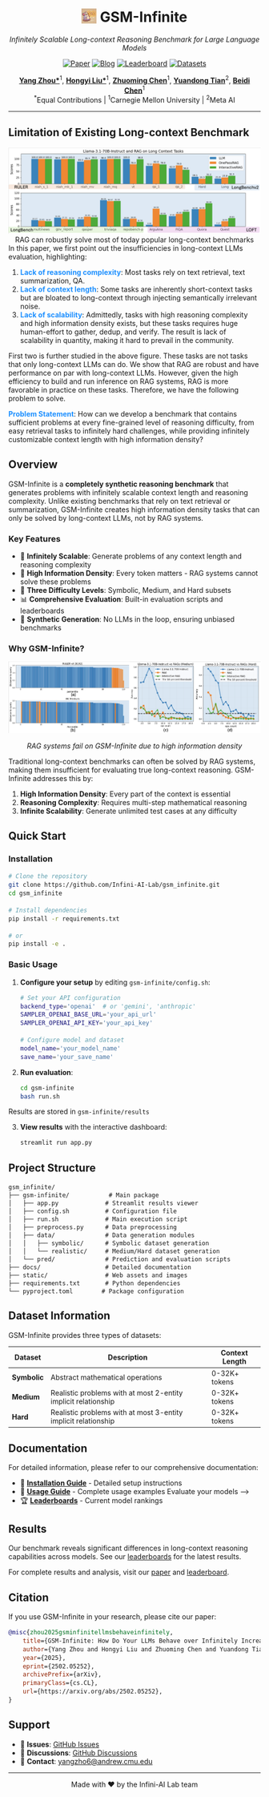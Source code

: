 <div align="center">
<h1><img src="static/images/facinfinity.webp" height="30px" align="top"/> GSM-Infinite</h1>
<p><em>Infinitely Scalable Long-context Reasoning Benchmark for Large Language Models</em></p>
</div>

<div align="center">

[![Paper](https://img.shields.io/badge/Paper-arXiv-red)](https://arxiv.org/abs/2502.05252)
[![Blog](https://img.shields.io/badge/Blog-Website-blue)](https://infini-ai-lab.github.io/gsm_infinite/)
[![Leaderboard](https://img.shields.io/badge/🤗-Leaderboard-yellow)](https://infiniailab-gsm-infinite-leaderboard.hf.space)
[![Datasets](https://img.shields.io/badge/🤗-Datasets-green)](https://huggingface.co/collections/InfiniAILab/gsm-infinite-67aa7b323eb5c4d9c693fe6a)
<!-- [![License](https://img.shields.io/badge/License-MIT-purple)](LICENSE) -->

</div>

<div align="center">
<b><a href="https://github.com/YangZhou08">Yang Zhou*</a></b><sup>1</sup>,
<b><a href="">Hongyi Liu*</a></b><sup>1</sup>,
<b><a href="https://github.com/dreaming-panda">Zhuoming Chen</a></b><sup>1</sup>,
<b><a href="">Yuandong Tian</a></b><sup>2</sup>,
<b><a href="https://github.com/keroro824">Beidi Chen</a></b><sup>1</sup>
<br>
<sup>*</sup>Equal Contributions | <sup>1</sup>Carnegie Mellon University | <sup>2</sup>Meta AI
</div>

---

<h2>Limitation of Existing Long-context Benchmark</h2> 
<div align="center">
<img src="static/images/rag.png"/>
<figcaption>RAG can robustly solve most of today popular long-context benchmarks</figcaption> 
</div> 
In this paper, we first point out the insufficiencies in long-context LLMs evaluation, highlighting: 
<ol>
<li>
    <span style="font-weight: bold; color: dodgerblue">Lack of reasoning complexity</span>: Most tasks rely on text retrieval, text summarization, QA. 
</li>
<li>
    <span style="font-weight: bold; color: dodgerblue">Lack of context length</span>: Some tasks are inherently short-context tasks but are bloated to long-context through injecting semantically irrelevant noise. 
</li> 
<li> 
    <span style="font-weight: bold; color: dodgerblue">Lack of scalability</span>: Admittedly, tasks with high reasoning complexity and high information density exists, but these tasks requires huge human-effort to gather, dedup, and verify. The result is lack of scalability in quantity, making it hard to prevail in the community. 
</li> 
</ol> 
First two is further studied in the above figure. These tasks are not tasks that only long-context LLMs can do. We show that RAG are robust and have performance on par with long-context LLMs. However, given the high efficiency to build and run inference on RAG systems, RAG is more favorable in practice on these tasks. Therefore, we have the following problem to solve. 
<p>
    <span style="font-weight: bold; color: dodgerblue">Problem Statement</span>: How can we develop a benchmark that contains sufficient problems at every fine-grained level of reasoning difficulty, from easy retrieval tasks to infinitely hard challenges, while providing infinitely customizable context length with high information density? 
</p> 

## Overview

GSM-Infinite is a **completely synthetic reasoning benchmark** that generates problems with infinitely scalable context length and reasoning complexity. Unlike existing benchmarks that rely on text retrieval or summarization, GSM-Infinite creates high information density tasks that can only be solved by long-context LLMs, not by RAG systems.

### Key Features

- 🔄 **Infinitely Scalable**: Generate problems of any context length and reasoning complexity
- 🧮 **High Information Density**: Every token matters - RAG systems cannot solve these problems
- 🎯 **Three Difficulty Levels**: Symbolic, Medium, and Hard subsets
- 📊 **Comprehensive Evaluation**: Built-in evaluation scripts and leaderboards
- 🔬 **Synthetic Generation**: No LLMs in the loop, ensuring unbiased benchmarks

### Why GSM-Infinite?

<div align="center">
<img src="static/images/rag22.png" width="600"/>
<p><em>RAG systems fail on GSM-Infinite due to high information density</em></p>
</div>

Traditional long-context benchmarks can often be solved by RAG systems, making them insufficient for evaluating true long-context reasoning. GSM-Infinite addresses this by:

1. **High Information Density**: Every part of the context is essential
2. **Reasoning Complexity**: Requires multi-step mathematical reasoning
3. **Infinite Scalability**: Generate unlimited test cases at any difficulty

## Quick Start

### Installation

```bash
# Clone the repository
git clone https://github.com/Infini-AI-Lab/gsm_infinite.git
cd gsm_infinite

# Install dependencies
pip install -r requirements.txt

# or
pip install -e .
```

### Basic Usage

1. **Configure your setup** by editing `gsm-infinite/config.sh`:
   ```bash
   # Set your API configuration
   backend_type='openai'  # or 'gemini', 'anthropic'
   SAMPLER_OPENAI_BASE_URL='your_api_url'
   SAMPLER_OPENAI_API_KEY='your_api_key'
   
   # Configure model and dataset
   model_name='your_model_name'
   save_name='your_save_name'
   ```

2. **Run evaluation**:
   ```bash
   cd gsm-infinite
   bash run.sh
   ```
Results are stored in `gsm-infinite/results`

3. **View results** with the interactive dashboard:
   ```bash
   streamlit run app.py
   ```

## Project Structure

```
gsm_infinite/
├── gsm-infinite/           # Main package
│   ├── app.py             # Streamlit results viewer
│   ├── config.sh          # Configuration file
│   ├── run.sh             # Main execution script
│   ├── preprocess.py      # Data preprocessing
│   ├── data/              # Data generation modules
│   │   ├── symbolic/      # Symbolic dataset generation
│   │   └── realistic/     # Medium/Hard dataset generation
│   └── pred/              # Prediction and evaluation scripts
├── docs/                  # Detailed documentation
├── static/                # Web assets and images
├── requirements.txt       # Python dependencies
└── pyproject.toml        # Package configuration
```

## Dataset Information

GSM-Infinite provides three types of datasets:

| Dataset | Description | Context Length |
|---------|-------------|----------------|
| **Symbolic** | Abstract mathematical operations | 0-32K+ tokens |
| **Medium** | Realistic problems with at most 2-entity implicit relationship | 0-32K+ tokens |
| **Hard** | Realistic problems with at most 3-entity implicit relationship | 0-32K+ tokens |

## Documentation

For detailed information, please refer to our comprehensive documentation:

- 📖 **[Installation Guide](docs/INSTALLATION.md)** - Detailed setup instructions
- 🚀 **[Usage Guide](docs/USAGE.md)** - Complete usage examples
Evaluate your models -->
- 🏆 **[Leaderboards](docs/LEADERBOARDS.md)** - Current model rankings
<!-- - 🔧 **[Data Generation](docs/DATA_GENERATION.md)** - Generate custom datasets -->
<!-- - 📊 **[Evaluation Guide](docs/EVALUATION.md)** - 
<!-- - 🔍 **[API Reference](docs/API_REFERENCE.md)** - Configuration options -->
<!-- - 🤝 **[Contributing](docs/CONTRIBUTING.md)** - How to contribute -->

## Results

Our benchmark reveals significant differences in long-context reasoning capabilities across models. See our [leaderboards](https://infiniailab-gsm-infinite-leaderboard.hf.space) for the latest results.

For complete results and analysis, visit our [paper](https://arxiv.org/abs/2502.05252) and [leaderboard](docs/LEADERBOARDS.md).

## Citation

If you use GSM-Infinite in your research, please cite our paper:

```bibtex
@misc{zhou2025gsminfinitellmsbehaveinfinitely,
    title={GSM-Infinite: How Do Your LLMs Behave over Infinitely Increasing Context Length and Reasoning Complexity?}, 
    author={Yang Zhou and Hongyi Liu and Zhuoming Chen and Yuandong Tian and Beidi Chen},
    year={2025},
    eprint={2502.05252},
    archivePrefix={arXiv},
    primaryClass={cs.CL},
    url={https://arxiv.org/abs/2502.05252}, 
}
```

<!-- ## License -->

<!-- This project is licensed under the MIT License - see the [LICENSE](LICENSE) file for details. -->

## Support

- 🐛 **Issues**: [GitHub Issues](https://github.com/Infini-AI-Lab/gsm_infinite/issues)
- 💬 **Discussions**: [GitHub Discussions](https://github.com/Infini-AI-Lab/gsm_infinite/discussions)
- 📧 **Contact**: [yangzho6@andrew.cmu.edu](mailto:yangzho6@andrew.cmu.edu)

---

<div align="center">
Made with ❤️ by the Infini-AI Lab team
</div>

